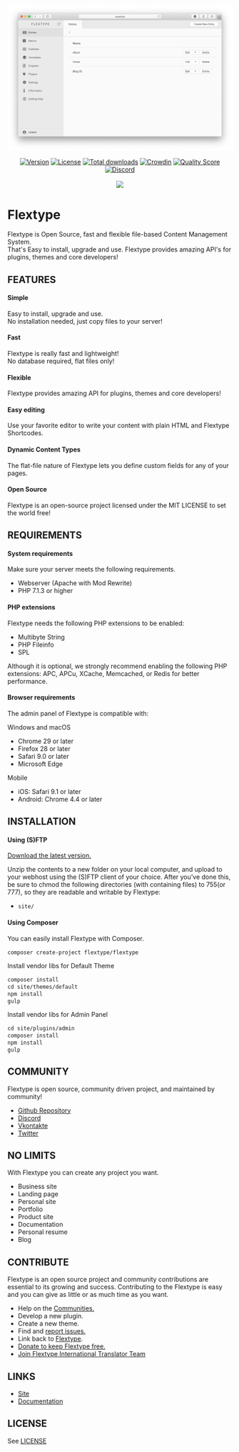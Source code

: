 
![preview](/site/plugins/admin/preview.png)

<p align="center">
<a href="https://github.com/flextype/flextype/releases"><img alt="Version" src="https://img.shields.io/github/release/flextype/flextype.svg?label=version"></a> <a href="https://github.com/flextype/flextype"><img src="https://img.shields.io/badge/license-MIT-blue.svg" alt="License"></a> <a href="https://github.com/flextype/flextype"><img src="https://img.shields.io/github/downloads/flextype/flextype/total.svg?colorB=blue" alt="Total downloads"></a> <a href="https://crowdin.com/project/flextype"><img src="https://d322cqt584bo4o.cloudfront.net/flextype/localized.svg" alt="Crowdin"></a> <a href="https://scrutinizer-ci.com/g/flextype/flextype?branch=master"><img src="https://img.shields.io/scrutinizer/g/flextype/flextype.svg?branch=master" alt="Quality Score"></a> <a href="https://discordapp.com/invite/CCKPKVG"><img src="https://img.shields.io/discord/423097982498635778.svg?logo=discord&colorB=728ADA&label=Discord%20Chat" alt="Discord"></a>
    <br><br>
    <img src="https://insight.symfony.com/projects/2f81fb7d-fc1c-45c6-9bd5-aff70bba77a4/big.svg">
</p> 

# Flextype




Flextype is Open Source, fast and flexible file-based Content Management System.  
That's Easy to install, upgrade and use. Flextype provides amazing API's for plugins, themes and core developers!

## FEATURES

#### Simple
Easy to install, upgrade and use.  
No installation needed, just copy files to your server!  

#### Fast
Flextype is really fast and lightweight!  
No database required, flat files only!  

#### Flexible
Flextype provides amazing API for plugins, themes and core developers!  

#### Easy editing
Use your favorite editor to write your content with plain HTML and Flextype Shortcodes.  

#### Dynamic Content Types
The flat-file nature of Flextype lets you define custom fields for any of your pages.  

#### Open Source
Flextype is an open-source project licensed under the MIT LICENSE to set the world free!  

## REQUIREMENTS

#### System requirements
Make sure your server meets the following requirements.

- Webserver (Apache with Mod Rewrite)
- PHP 7.1.3 or higher

#### PHP extensions
Flextype needs the following PHP extensions to be enabled:

- Multibyte String
- PHP Fileinfo
- SPL

Although it is optional, we strongly recommend enabling the following PHP extensions:
APC, APCu, XCache, Memcached, or Redis for better performance.

#### Browser requirements
The admin panel of Flextype is compatible with:

Windows and macOS
- Chrome 29 or later
- Firefox 28 or later
- Safari 9.0 or later
- Microsoft Edge

Mobile
- iOS: Safari 9.1 or later
- Android: Chrome 4.4 or later

## INSTALLATION

#### Using (S)FTP

[Download the latest version.](http://flextype.org/download)  

Unzip the contents to a new folder on your local computer, and upload to your webhost using the (S)FTP client of your choice. After you’ve done this, be sure to chmod the following directories (with containing files) to 755(or 777), so they are readable and writable by Flextype:  
* `site/`

#### Using Composer

You can easily install Flextype with Composer.

```
composer create-project flextype/flextype
```

Install vendor libs for Default Theme

```
composer install
cd site/themes/default
npm install
gulp
```

Install vendor libs for Admin Panel

```
cd site/plugins/admin
composer install
npm install
gulp
```

## COMMUNITY
Flextype is open source, community driven project, and maintained by community!

* [Github Repository](https://github.com/flextype/flextype)
* [Discord](https://discord.gg/CCKPKVG)
* [Vkontakte](https://vk.com/flextype)
* [Twitter](https://twitter.com/getflextype)


## NO LIMITS
With Flextype you can create any project you want.

* Business site
* Landing page
* Personal site
* Portfolio
* Product site
* Documentation
* Personal resume
* Blog


## CONTRIBUTE
Flextype is an open source project and community contributions are essential to its growing and success. Contributing to the Flextype is easy and you can give as little or as much time as you want.

* Help on the [Communities.](http://flextype.org/documentation/basics/getting-help)
* Develop a new plugin.
* Create a new theme.
* Find and [report issues.](https://github.com/flextype/flextype/issues)
* Link back to [Flextype](http://flextype.org).
* [Donate to keep Flextype free.](http://flextype.org/about/sponsors)
* [Join Flextype International Translator Team](https://crowdin.com/project/flextype/invite)


## LINKS
- [Site](http://flextype.org)
- [Documentation](http://flextype.org/documentation)


## LICENSE
See [LICENSE](https://github.com/flextype/flextype/blob/master/LICENSE.txt)
